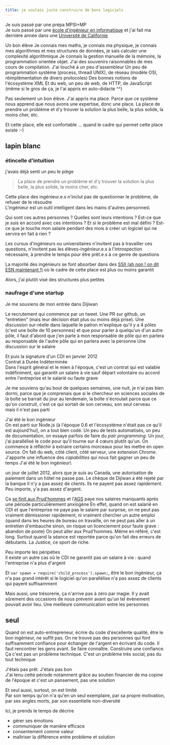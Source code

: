 ```yaml
---
title: je voulais juste construire de bons logiciels
---
```


Je suis passé par une prépa MPSI+MP\
Je suis passé par une [école d'ingénieur en informatique](https://enseirb-matmeca.bordeaux-inp.fr/fr/informatique) et j'ai fait ma dernière année dans une [Université de Californie](https://ucsd.edu/)

Un bon élève
Je connais mes maths, je connais ma physique, je connais mes algorithmes et mes structures de données, je sais calculer une complexité algorithmique
Je connais la gestion manuelle de la mémoire, la programmation orientée objet. J'ai des souvenirs raisonnables de mes cours de compilation. J'ai touché à un peu d'assembleur
Un peu de programmation système (process, thread UNIX), de réseau (modèle OSI, réimplémentation de divers protocoles)
Des bonnes notions de l'écosystème XML
Et du web, un peu de web, de HTTP, de JavaScript (même si le gros de ça, je l'ai appris en auto-didacte ^^)

Pas seulement un bon élève. J'ai appris ma place. Parce que ce système nous apprend que nous avons une expertise, donc une place. La place de prendre un problème et d'y trouver la solution la plus belle, la plus solide, la moins cher, etc.

Et cette place, elle est confortable
... quand le cadre qui permet cette place existe :-)


## lapin blanc

### étincelle d'intuition

j'avais déjà senti un peu le piège

> La place de prendre un problème et d'y trouver la solution la plus belle, la plus solide, la moins cher, etc.

Cette place des ingénieur.e.s n'inclut pas de questionner le problème, de refuser de le résoudre\
L'ingénieur est un outil intelligent dans les mains d'autres personnes\

Qui sont ces autres personnes ? 
Quelles sont leurs intentions ? 
Est-ce que je suis en accord avec ces intentions ?
Et si le problème est mal défini ? Est-ce que je touche mon salaire pendant des mois à créer un logiciel qui ne servira en fait à rien ?

Les cursus d'ingénieurs ou universitaires n'invitent pas à travailler ces questions, n'invitent pas les élèves-ingénieur.e.s à l'introspection nécessaire, à prendre le temps pour être prêt.e.s à ce genre de questions

La majorité des ingénieurs se font absorber dans des [SSII (ah non ! on dit ESN maintenant !)](https://fr.wikipedia.org/wiki/Entreprise_de_services_du_num%C3%A9rique) où le cadre de cette place est plus ou moins garantit

Alors, j'ai plutôt visé des structures plus petites


### naufrage d'une startup

Je me souviens de mon entrée dans Dijiwan

Le recrutement qui commence par un tweet. Une PR sur github, un "entretien" (mais leur décision était plus ou moins déjà prise). Une discussion sur-réelle dans laquelle le patron m'explique qu'il y a 4 pôles (c'est une boîte de 10 personnes) et que pour parler à quelqu'un d'un autre pôle, il faut d'abord que j'en parle à mon responsable de pôle qui en parlera au responsable de l'autre pôle qui en parlera avec la personne
Une discussion sur le salaire

Et puis la signature d'un CDI en janvier 2012\
Contrat à Durée Indéterminée\
Dans l'esprit général et le mien à l'époque, c'est un contrat qui est valable indéfiniment, qui garantit un salaire à vie sauf départ volontaire ou accord entre l'entreprise et le salarié ou faute grave

Je me souviens qu'au bout de quelques semaines, une nuit, je n'ai pas bien dormi, parce que je comprenais que si le chercheur en sciences sociales de la boîte se barrait du jour au lendemain, la boîte s'écroulait parce que ce qu'on construit, c'est ce qui sortait de son cerveau, son seul cerveau\
mais il n'est pas parti

J'ai été le bon ingénieur\
On est parti sur Node.js (à l'époque 0.6 et l'écosystème n'était pas ce qu'il est aujourd'hui), on a tout bien codé. Un peu de tests automatisés, un peu de documentation, on essaye parfois de faire du *pair programming*. Un jour, j'ai parallélisé le code pour qu'il tourne sur 4 cœurs plutôt qu'un. On commence à réfléchir à extraire certains morceaux pour les mettre en open source. On fait du web, côté client, côté serveur, une extension Chrome. J'apporte une influence des *capabilities* qui nous fait gagner un peu de temps
J'ai été le bon ingénieur\

un jour de juillet 2012, alors que je suis au Canada, une autorisation de paiement dans un hôtel ne passe pas. Le chèque de Dijiwan a été rejeté par la banque
Il n'y a pas assez de clients. Ils ne payent pas assez rapidement. Peu importe, y'a pas assez d'argent.

Ça [se finit aux Prud'hommes](https://www.sudouest.fr/2012/10/23/un-gros-couac-dans-la-success-story-857820-713.php) et l'[AGS](https://www.service-public.fr/professionnels-entreprises/vosdroits/F31409) paye nos salaires manquants après une période particulièrement anxiogène
En effet, quand on est salarié en CDI et que l'entreprise ne paye pas le salaire par surprise, on ne peut pas vraiment démissioner rapidement, ni vraiment chercher un autre emploi (quand dans les heures de bureau on travaille, on ne peut pas aller à un entretien d'embauche sinon, on risque un licenciement pour faute grave : abandon de poste)
On peut aller aux Prud'hommes. Même en référé, c'est long. Surtout quand la séance est reportée parce qu'on fait des erreurs de débutants. La Justice, ce sport de riche.

Peu importe les péripéties\
Il existe un autre cas où le CDI ne garantit pas un salaire à vie : quand l'entreprise n'a plus d'argent

Et `var spawn = require('child_process').spawn;`, être le bon ingénieur, ça n'a pas grand intérêt si le logiciel qu'on parallélise n'a pas assez de clients qui payent suffisamment

Mais aussi, une trésorerie, ça n'arrive pas à zéro par magie. Il y avait sûrement des occasions de nous prévenir avant qu'un tel évènement pouvait avoir lieu. Une meilleure communication entre les personnes


## seul

Quand on est auto-entrepreneur, écrire du code d'excellente qualité, être le bon ingénieur, ne suffit pas. On ne trouve pas des personnes qui font suffisamment confiance pour échanger de l'argent en écrivant du code. Il faut rencontrer les gens avant. Se faire connaître. Construire une confiance. Ça c'est pas un problème technique. C'est un problème très social, pas du tout technique

J'étais pas prêt. J'étais pas bon\
J'ai tenu cette période notamment grâce au soutien financier de ma copine de l'époque et c'est un pansement, pas une solution

Et seul aussi, surtout, on est limité\
Par son temps qu'on n'a qu'en un seul exemplaire, par sa propre motivation, par ses angles morts, par son essentielle non-diversité










Ici, je prends le temps de décrire




- gérer ses émotions
- communiquer de manière efficace
- consentement comme valeur
- maîtriser la différence entre problème et solution